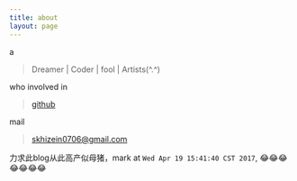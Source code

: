 ```yaml
---
title: about
layout: page
---
```


a

> Dreamer | Coder | fool | Artists(^.^)

who involved in

> [github](https://github.com/xhwSkhizein)

mail

> skhizein0706@gmail.com


力求此blog从此高产似母猪，mark at `Wed Apr 19 15:41:40 CST 2017`, 😂😂😂😂😂😂😂

